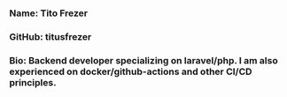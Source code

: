 
### Name: Tito Frezer
### GitHub: titusfrezer
### Bio: Backend developer specializing on laravel/php. I am also experienced on docker/github-actions and other CI/CD principles. 
